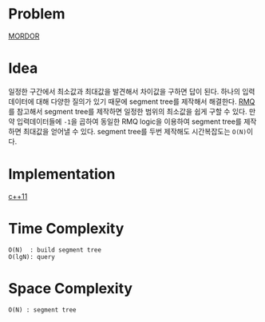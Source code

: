# Problem

[MORDOR](https://algospot.com/judge/problem/read/MORDOR)

# Idea

일정한 구간에서 최소값과 최대값을 발견해서 차이값을 구하면 답이 된다.
하나의 입력데이터에 대해 다양한 질의가 있기 때문에 segment tree를
제작해서 해결한다.  [RMQ](/doc/tree_rmq.md)를 참고해서 segment tree를
제작하면 일정한 범위의 최소값을 쉽게 구할 수 있다.  만약
입력데이터들에 `-1`을 곱하여 동일한 RMQ logic을 이용하여 segment
tree를 제작하면 최대값을 얻어낼 수 있다. segment tree를 두번 제작해도
시간복잡도는 `O(N)`이다.

# Implementation

[c++11](a.cpp)

# Time Complexity

```
O(N)  : build segment tree
O(lgN): query
```

# Space Complexity

```
O(N) : segment tree
```

